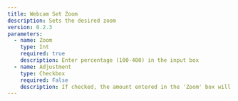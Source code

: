 ```yaml
---
title: Webcam Set Zoom
description: Sets the desired zoom
version: 0.2.3
parameters:
  - name: Zoom
    type: Int
    required: true
    description: Enter percentage (100-400) in the input box
  - name: Adjustment
    type: Checkbox
    required: False
    description: If checked, the amount entered in the 'Zoom' box will be added to the current setting
---
```

